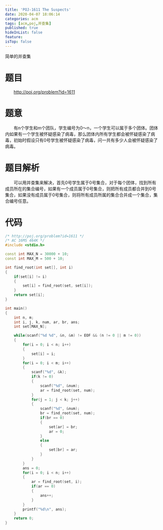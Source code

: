 ```yaml
---
title: 'POJ-1611 The Suspects'
date: 2020-04-07 18:06:14
categories: acm
tags: [acm,poj,并查集]
published: true
hideInList: false
feature: 
isTop: false
---
```

简单的并查集
<!-- more -->

# 题目
&emsp;&emsp;<http://poj.org/problem?id=1611>

# 题意
&emsp;&emsp;有n个学生和m个团队，学生编号为0～n，一个学生可以属于多个团体。团体内如果有一个学生被怀疑感染了病毒，那么团体内所有学生都会被怀疑感染了病毒，初始时假设只有0号学生被怀疑感染了病毒，问一共有多少人会被怀疑感染了病毒。

# 题目解析
&emsp;&emsp;可以用并查集来解决，首先0号学生属于0号集合，对于每个团体，找到所有成员所在的集合编号，如果有一个成员属于0号集合，则把所有成员都合并到0号集合，如果没有成员属于0号集合，则将所有成员所属的集合合并成一个集合，集合编号任意。

# 代码
```cpp
/* http://poj.org/problem?id=1611 */
/* AC 16MS 464K */
#include <stdio.h>

const int MAX_N = 30000 + 10;
const int MAX_M = 500 + 10;

int find_root(int set[], int i)
{
	if(set[i] != i)
	{
		set[i] = find_root(set, set[i]);
	}
	return set[i];
}

int main()
{
	int n, m;
	int i, j, k, num, ar, br, ans;
	int set[MAX_N];

	while(scanf("%d %d", &n, &m) != EOF && (n != 0 || m != 0))
	{
		for(i = 0; i < n; i++)
		{
			set[i] = i;
		}
		for(i = 0; i < m; i++)
		{
			scanf("%d", &k);
			if(k != 0)
			{
				scanf("%d", &num);
				ar = find_root(set, num);
			}
			for(j = 1; j < k; j++)
			{
				scanf("%d", &num);
				br = find_root(set, num);
				if(br == 0)
				{
					set[ar] = br;
					ar = 0;
				}
				else
				{
					set[br] = ar;
				}
			}
		}
		ans = 0;
		for(i = 0; i < n; i++)
		{
			ar = find_root(set, i);
			if(ar == 0)
			{
				ans++;
			}
		}
		printf("%d\n", ans);
	}
	return 0;
}

```